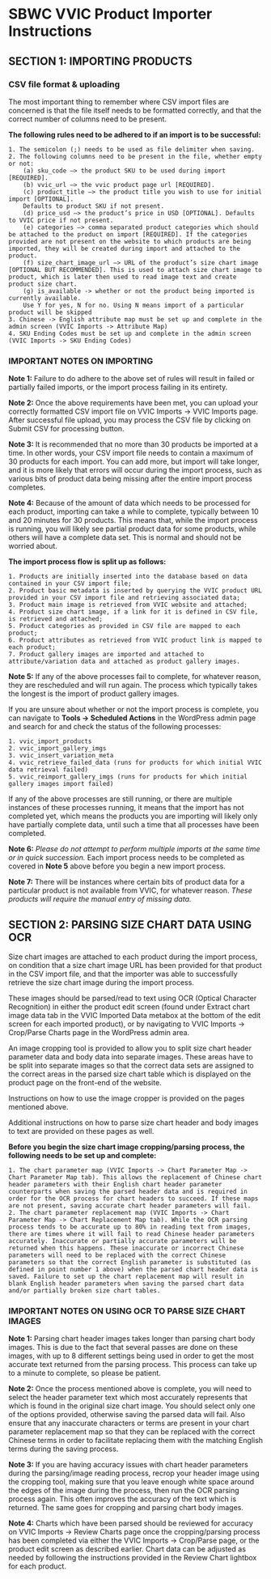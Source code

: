 # SBWC VVIC Product Importer Instructions

## SECTION 1: IMPORTING PRODUCTS

### CSV file format & uploading

The most important thing to remember where CSV import files are concerned is that the file itself needs to be formatted correctly, and that the correct number of columns need to be present. 

**The following rules need to be adhered to if an import is to be successful:**

    1. The semicolon (;) needs to be used as file delimiter when saving. 
    2. The following columns need to be present in the file, whether empty or not:
        (a) sku_code –> the product SKU to be used during import [REQUIRED].
        (b) vvic_url –> the vvic product page url [REQUIRED].
        (c) product_title –> the product title you wish to use for initial import [OPTIONAL]. 
        Defaults to product SKU if not present.
        (d) price_usd –> the product’s price in USD [OPTIONAL]. Defaults to VVIC price if not present.
        (e) categories –> comma separated product categories which should be attached to the product on import [REQUIRED]. If the categories provided are not present on the website to which products are being imported, they will be created during import and attached to the product.
        (f) size_chart_image_url –> URL of the product’s size chart image [OPTIONAL BUT RECOMMENDED]. This is used to attach size chart image to product, which is later then used to read image text and create product size chart.
        (g) is_available -> whether or not the product being imported is currently available. 
        Use Y for yes, N for no. Using N means import of a particular product will be skipped
    3. Chinese -> English attribute map must be set up and complete in the admin screen (VVIC Imports -> Attribute Map)
    4. SKU Ending Codes must be set up and complete in the admin screen (VVIC Imports -> SKU Ending Codes)

### IMPORTANT NOTES ON IMPORTING

**Note 1:** Failure to do adhere to the above set of rules will result in failed or partially failed imports, or the import process failing in its entirety.

**Note 2:** Once the above requirements have been met, you can upload your correctly formatted CSV import file on VVIC Imports -> VVIC Imports page. After successful file upload, you may process the CSV file by clicking on Submit CSV for processing button.

**Note 3:** It is recommended that no more than 30 products be imported at a time. In other words, your CSV import file needs to contain a maximum of 30 products for each import. You can add more, but import will take longer, and it is more likely that errors will occur during the import process, such as various bits of product data being missing after the entire import process completes.

**Note 4:** Because of the amount of data which needs to be processed for each product, importing can take a while to complete, typically between 10 and 20 minutes for 30 products.
This means that, while the import process is running, you will likely see partial product data for some products, while others will have a complete data set. This is normal and should not be worried about. 

**The import process flow is split up as follows:**

    1. Products are initially inserted into the database based on data contained in your CSV import file;
    2. Product basic metadata is inserted by querying the VVIC product URL provided in your CSV import file and retrieving associated data;
    3. Product main image is retrieved from VVIC website and attached;
    4. Product size chart image, if a link for it is defined in CSV file, is retrieved and attached;
    5. Product categories as provided in CSV file are mapped to each product;
    6. Product attributes as retrieved from VVIC product link is mapped to each product;
    7. Product gallery images are imported and attached to attribute/variation data and attached as product gallery images.

**Note 5:** If any of the above processes fail to complete, for whatever reason, they are rescheduled and will run again. The process which typically takes the longest is the import of product gallery images.

If you are unsure about whether or not the import process is complete, you can navigate to **Tools -> Scheduled Actions** in the WordPress admin page and search for and check the status of the following processes:

    1. vvic_import_products
    2. vvic_import_gallery_imgs
    3. vvic_insert_variation_meta
    4. vvic_retrieve_failed_data (runs for products for which initial VVIC data retrieval failed)
    5. vvic_reimport_gallery_imgs (runs for products for which initial gallery images import failed)

If any of the above processes are still running, or there are multiple instances of these processes running, it means that the import has not completed yet, which means the products you are importing will likely only have partially complete data, until such a time that all processes have been completed.

**Note 6:** *Please do not attempt to perform multiple imports at the same time or in quick succession.* Each import process needs to be completed as covered in **Note 5** above before you begin a new import process.

**Note 7:** There will be instances where certain bits of product data for a particular product is not available from VVIC, for whatever reason. *These products will require the manual entry of missing data.*

## SECTION 2: PARSING SIZE CHART DATA USING OCR

Size chart images are attached to each product during the import process, on condition that a size chart image URL has been provided for that product in the CSV import file, and that the importer was able to successfully retrieve the size chart image during the import process.

These images should be parsed/read to text using OCR (Optical Character Recognition) in either the product edit screen (found under Extract chart image data tab in the VVIC Imported Data metabox at the bottom of the edit screen for each imported product), or by navigating to VVIC Imports -> Crop/Parse Charts page in the WordPress admin area.

An image cropping tool is provided to allow you to split size chart header parameter data and body data into separate images. These areas have to be split into separate images so that the correct data sets are assigned to the correct areas in the parsed size chart table which is displayed on the product page on the front-end of the website. 

Instructions on how to use the image cropper is provided on the pages mentioned above.

Additional instructions on how to parse size chart header and body images to text are provided on these pages as well.

**Before you begin the size chart image cropping/parsing process, the following needs to be set up and complete:**

    1. The chart parameter map (VVIC Imports -> Chart Parameter Map -> Chart Parameter Map tab). This allows the replacement of Chinese chart header parameters with their English chart header parameter counterparts when saving the parsed header data and is required in order for the OCR process for chart headers to succeed. If these maps are not present, saving accurate chart header parameters will fail.
    2. The chart parameter replacement map (VVIC Imports -> Chart Parameter Map -> Chart Replacement Map tab). While the OCR parsing process tends to be accurate up to 80% in reading text from images, there are times where it will fail to read Chinese header parameters accurately. Inaccurate or partially accurate parameters will be returned when this happens. These inaccurate or incorrect Chinese parameters will need to be replaced with the correct Chinese parameters so that the correct English parameter is substituted (as defined in point number 1 above) when the parsed chart header data is saved. Failure to set up the chart replacement map will result in blank English header parameters when saving the parsed chart data and/or partially broken size chart tables.

### IMPORTANT NOTES ON USING OCR TO PARSE SIZE CHART IMAGES

**Note 1:** Parsing chart header images takes longer than parsing chart body images. This is due to the fact that several passes are done on these images, with up to 8 different settings being used in order to get the most accurate text returned from the parsing process. This process can take up to a minute to complete, so please be patient.

**Note 2:** Once the process mentioned above is complete, you will need to select the header parameter text which most accurately represents that which is found in the original size chart image. You should select only one of the options provided, otherwise saving the parsed data will fail. Also ensure that any inaccurate characters or terms are present in your chart parameter replacement map so that they can be replaced with the correct Chinese terms in order to facilitate replacing them with the matching English terms during the saving process.

**Note 3:** If you are having accuracy issues with chart header parameters during the parsing/image reading process, recrop your header image using the cropping tool, making sure that you leave enough white space around the edges of the image during the process, then run the OCR parsing process again. This often improves the accuracy of the text which is returned. The same goes for cropping and parsing chart body images.

**Note 4:** Charts which have been parsed should be reviewed for accuracy on VVIC Imports -> Review Charts page once the cropping/parsing process has been completed via either the VVIC Imports -> Crop/Parse page, or the product edit screen as described earlier. Chart data can be adjusted as needed by following the instructions provided in the Review Chart lightbox for each product.

